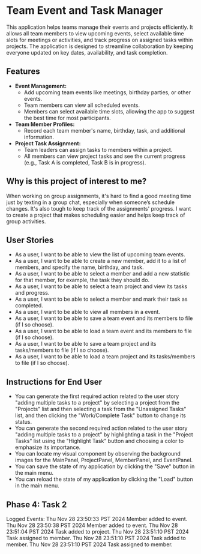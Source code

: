 # Team Event and Task Manager

This application helps teams manage their events and projects efficiently. It allows all team members to view upcoming events, select available time slots for meetings or activities, and track progress on assigned tasks within projects. The application is designed to streamline collaboration by keeping everyone updated on key dates, availability, and task completion.

## Features
- **Event Management:** 
    - Add upcoming team events like meetings, birthday parties, or other events.
    - Team members can view all scheduled events.
    - Members can select available time slots, allowing the app to suggest the best time for most participants.   
- **Team Member Profiles:**
    - Record each team member's name, birthday, task, and additional information.
- **Project Task Assignment:**
    - Team leaders can assign tasks to members within a project.
    - All members can view project tasks and see the current progress (e.g., Task A is completed, Task B is in progress).


## Why is this project of interest to me?
When working on group assignments, it's hard to find a good meeting time just by texting in a group chat, especially when someone’s schedule changes. It's also tough to keep track of the assignments' progress. I want to create a project that makes scheduling easier and helps keep track of group activities.


## User Stories
 - As a user, I want to be able to view the list of upcoming team events.
 - As a user, I want to be able to create a new member, add it to a list of members, and specify the name, birthday, and task.
 - As a user, I want to be able to select a member and add a new statistic for that member, for example, the task they should do.
 - As a user, I want to be able to select a team project and view its tasks and progress.
 - As a user, I want to be able to select a member and mark their task as completed.
 - As a user, I want to be able to view all members in a event.
 - As a user, I want to be able to save a team event and its members to file (if I so choose).
 - As a user, I want to be able to load a team event and its members to file (if I so choose).
 - As a user, I want to be able to save a team project and its tasks/members to file (if I so choose).
 - As a user, I want to be able to load a team project and its tasks/members to file (if I so choose).

## Instructions for End User
- You can generate the first required action related to the user story "adding multiple tasks to a project" by selecting a project from the "Projects" list and then selecting a task from the "Unassigned Tasks" list, and then clicking the "Work/Complete Task" button to change its status.
- You can generate the second required action related to the user story "adding multiple tasks to a project" by highlighting a task in the "Project Tasks" list using the "Highlight Task" button and choosing a color to emphasize its importance.
- You can locate my visual component by observing the background images for the MainPanel, ProjectPanel, MemberPanel, and EventPanel.
- You can save the state of my application by clicking the "Save" button in the main menu.
- You can reload the state of my application by clicking the "Load" button in the main menu.

## Phase 4: Task 2
Logged Events:
Thu Nov 28 23:50:33 PST 2024
Member added to event.
Thu Nov 28 23:50:38 PST 2024
Member added to event.
Thu Nov 28 23:51:04 PST 2024
Task added to project.
Thu Nov 28 23:51:10 PST 2024
Task assigned to member.
Thu Nov 28 23:51:10 PST 2024
Task added to member.
Thu Nov 28 23:51:10 PST 2024
Task assigned to member.
